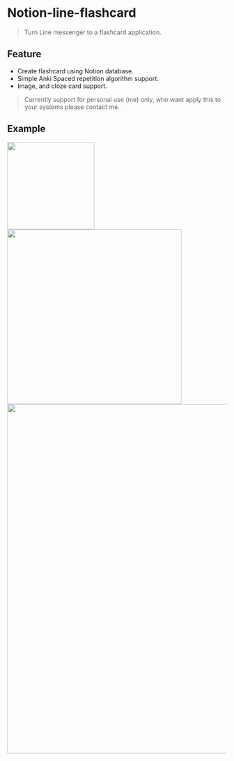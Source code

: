 # Notion-line-flashcard
>Turn Line messenger to a flashcard application.

## Feature
- Create flashcard using Notion database.
- Simple Anki Spaced repetition algorithm support.
- Image, and cloze card support.

>Currently support for personal use (me) only, who want apply this to your systems please contact me.

## Example

<img src="https://user-images.githubusercontent.com/92264095/203465572-de41f2a3-27d9-40ad-8f23-89c357660d01.gif" width="200">
<img src="https://user-images.githubusercontent.com/92264095/203393325-5a57b05c-262a-4297-b37c-0072eb6ea687.png" width="400">
<img src="https://user-images.githubusercontent.com/92264095/203393626-ab209175-f3b3-443c-bf2d-13b574527c03.png" width="800">


